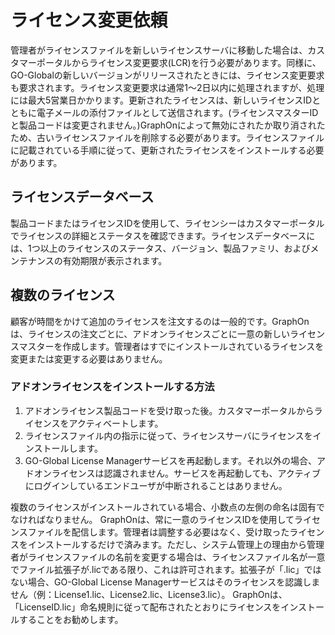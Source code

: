 # ライセンス変更依頼

管理者がライセンスファイルを新しいライセンスサーバに移動した場合は、カスタマーポータルからライセンス変更要求(LCR)を行う必要があります。同様に、GO-Globalの新しいバージョンがリリースされたときには、ライセンス変更要求も要求されます。ライセンス変更要求は通常1〜2日以内に処理されますが、処理には最大5営業日かかります。更新されたライセンスは、新しいライセンスIDとともに電子メールの添付ファイルとして送信されます。(ライセンスマスターIDと製品コードは変更されません。)GraphOnによって無効にされたか取り消されたため、古いライセンスファイルを削除する必要があります。ライセンスファイルに記載されている手順に従って、更新されたライセンスをインストールする必要があります。

## ライセンスデータベース

製品コードまたはライセンスIDを使用して、ライセンシーはカスタマーポータルでライセンスの詳細とステータスを確認できます。ライセンスデータベースには、1つ以上のライセンスのステータス、バージョン、製品ファミリ、およびメンテナンスの有効期限が表示されます。

## 複数のライセンス

顧客が時間をかけて追加のライセンスを注文するのは一般的です。GraphOnは、ライセンスの注文ごとに、アドオンライセンスごとに一意の新しいライセンスマスターを作成します。管理者はすでにインストールされているライセンスを変更または変更する必要はありません。

### アドオンライセンスをインストールする方法

1. アドオンライセンス製品コードを受け取った後。カスタマーポータルからライセンスをアクティベートします。
2. ライセンスファイル内の指示に従って、ライセンスサーバにライセンスをインストールします。
3. GO-Global License Managerサービスを再起動します。それ以外の場合、アドオンライセンスは認識されません。サービスを再起動しても、アクティブにログインしているエンドユーザが中断されることはありません。

複数のライセンスがインストールされている場合、小数点の左側の命名は固有でなければなりません。 GraphOnは、常に一意のライセンスIDを使用してライセンスファイルを配信します。管理者は調整する必要はなく、受け取ったライセンスをインストールするだけで済みます。ただし、システム管理上の理由から管理者がライセンスファイルの名前を変更する場合は、ライセンスファイル名が一意でファイル拡張子が.licである限り、これは許可されます。拡張子が「.lic」ではない場合、GO-Global License Managerサービスはそのライセンスを認識しません（例：License1.lic、License2.lic、License3.lic）。 GraphOnは、「LicenseID.lic」命名規則に従って配布されたとおりにライセンスをインストールすることをお勧めします。
